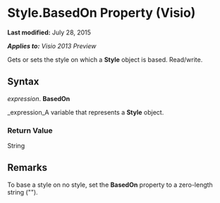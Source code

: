 
# Style.BasedOn Property (Visio)

 **Last modified:** July 28, 2015

 _**Applies to:** Visio 2013 Preview_

Gets or sets the style on which a  **Style** object is based. Read/write.


## Syntax

 _expression_. **BasedOn**

 _expression_A variable that represents a  **Style** object.


### Return Value

String


## Remarks

To base a style on no style, set the  **BasedOn** property to a zero-length string ("").

